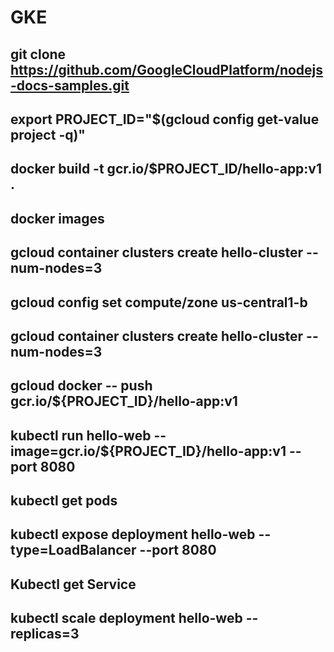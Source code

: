 # GKE

## git clone https://github.com/GoogleCloudPlatform/nodejs-docs-samples.git


## export PROJECT_ID="$(gcloud config get-value project -q)"

## docker build -t gcr.io/$PROJECT_ID/hello-app:v1 .

## docker images

## gcloud container clusters create hello-cluster --num-nodes=3

## gcloud config set compute/zone us-central1-b

## gcloud container clusters create hello-cluster --num-nodes=3

## gcloud docker -- push gcr.io/${PROJECT_ID}/hello-app:v1

## kubectl run hello-web --image=gcr.io/${PROJECT_ID}/hello-app:v1 --port 8080

## kubectl get pods

## kubectl expose deployment hello-web --type=LoadBalancer --port 8080

## Kubectl get Service 

## kubectl scale deployment hello-web --replicas=3
